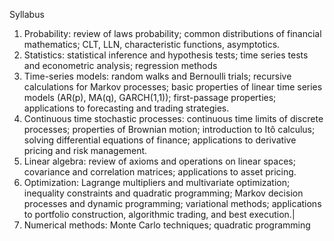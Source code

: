 Syllabus
1. Probability: review of laws probability; common distributions of financial mathematics; CLT, LLN, characteristic functions, asymptotics.
2. Statistics: statistical inference and hypothesis tests; time series tests and econometric analysis; regression methods
3. Time-series models: random walks and Bernoulli trials; recursive calculations for Markov processes; basic properties of linear time series models (AR(p), MA(q), GARCH(1,1)); first-passage properties; applications to forecasting and trading strategies.
4. Continuous time stochastic processes: continuous time limits of discrete processes; properties of Brownian motion; introduction to Itô calculus; solving differential equations of finance; applications to derivative pricing and risk management.
5. Linear algebra: review of axioms and operations on linear spaces; covariance and correlation matrices; applications to asset pricing.
6. Optimization: Lagrange multipliers and multivariate optimization; inequality constraints and quadratic programming; Markov decision processes and dynamic programming; variational methods; applications to portfolio construction, algorithmic trading, and best execution.|
7. Numerical methods: Monte Carlo techniques; quadratic programming